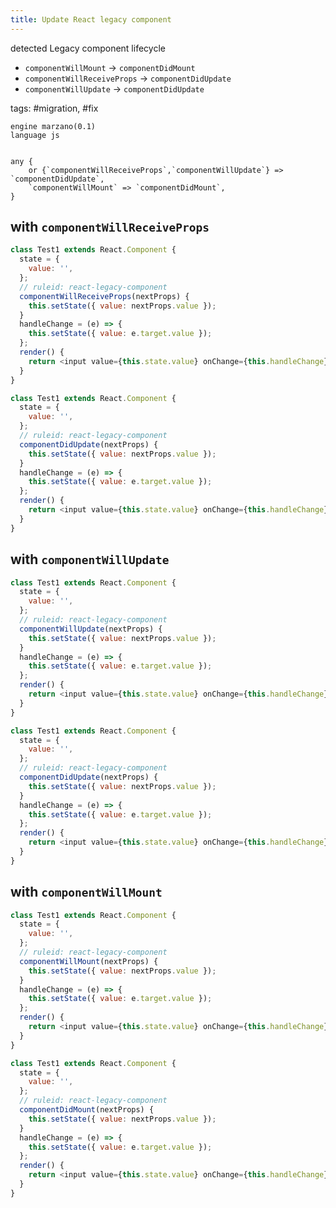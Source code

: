 ```yaml
---
title: Update React legacy component
---
```


detected Legacy component lifecycle
- `componentWillMount` -> `componentDidMount`  
- `componentWillReceiveProps` -> `componentDidUpdate` 
-  `componentWillUpdate` -> `componentDidUpdate`

tags: #migration, #fix

```grit
engine marzano(0.1)
language js


any {
    or {`componentWillReceiveProps`,`componentWillUpdate`} => `componentDidUpdate`,
    `componentWillMount` => `componentDidMount`,
}
```

## with `componentWillReceiveProps`

```javascript
class Test1 extends React.Component {
  state = {
    value: '',
  };
  // ruleid: react-legacy-component
  componentWillReceiveProps(nextProps) {
    this.setState({ value: nextProps.value });
  }
  handleChange = (e) => {
    this.setState({ value: e.target.value });
  };
  render() {
    return <input value={this.state.value} onChange={this.handleChange} />;
  }
}
```

```javascript
class Test1 extends React.Component {
  state = {
    value: '',
  };
  // ruleid: react-legacy-component
  componentDidUpdate(nextProps) {
    this.setState({ value: nextProps.value });
  }
  handleChange = (e) => {
    this.setState({ value: e.target.value });
  };
  render() {
    return <input value={this.state.value} onChange={this.handleChange} />;
  }
}
```

## with `componentWillUpdate`

```javascript
class Test1 extends React.Component {
  state = {
    value: '',
  };
  // ruleid: react-legacy-component
  componentWillUpdate(nextProps) {
    this.setState({ value: nextProps.value });
  }
  handleChange = (e) => {
    this.setState({ value: e.target.value });
  };
  render() {
    return <input value={this.state.value} onChange={this.handleChange} />;
  }
}
```

```javascript
class Test1 extends React.Component {
  state = {
    value: '',
  };
  // ruleid: react-legacy-component
  componentDidUpdate(nextProps) {
    this.setState({ value: nextProps.value });
  }
  handleChange = (e) => {
    this.setState({ value: e.target.value });
  };
  render() {
    return <input value={this.state.value} onChange={this.handleChange} />;
  }
}
```

## with `componentWillMount`

```javascript
class Test1 extends React.Component {
  state = {
    value: '',
  };
  // ruleid: react-legacy-component
  componentWillMount(nextProps) {
    this.setState({ value: nextProps.value });
  }
  handleChange = (e) => {
    this.setState({ value: e.target.value });
  };
  render() {
    return <input value={this.state.value} onChange={this.handleChange} />;
  }
}
```

```javascript
class Test1 extends React.Component {
  state = {
    value: '',
  };
  // ruleid: react-legacy-component
  componentDidMount(nextProps) {
    this.setState({ value: nextProps.value });
  }
  handleChange = (e) => {
    this.setState({ value: e.target.value });
  };
  render() {
    return <input value={this.state.value} onChange={this.handleChange} />;
  }
}
```
